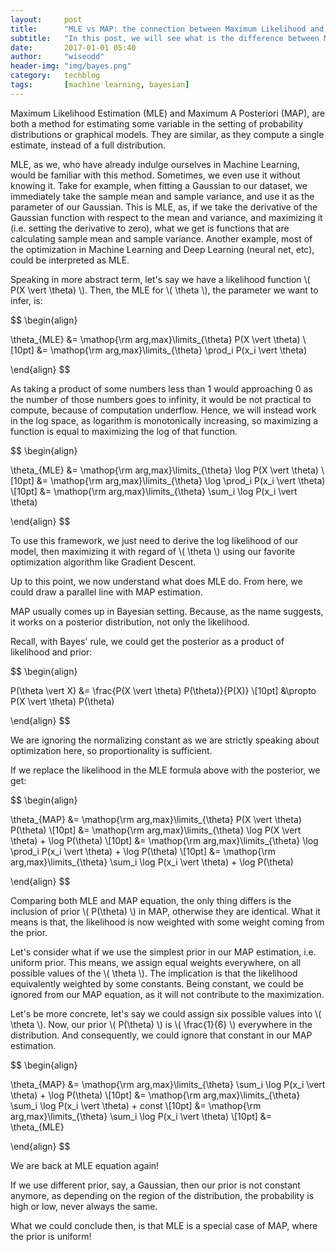 ```yaml
---
layout:     post
title:      "MLE vs MAP: the connection between Maximum Likelihood and Maximum A Posteriori Estimation"
subtitle:   "In this post, we will see what is the difference between Maximum Likelihood Estimation (MLE) and Maximum A Posteriori (MAP)."
date:       2017-01-01 05:40
author:     "wiseodd"
header-img: "img/bayes.png"
category:   techblog
tags:       [machine learning, bayesian]
---
```


Maximum Likelihood Estimation (MLE) and Maximum A Posteriori (MAP), are both a method for estimating some variable in the setting of probability distributions or graphical models. They are similar, as they compute a single estimate, instead of a full distribution.

MLE, as we, who have already indulge ourselves in Machine Learning, would be familiar with this method. Sometimes, we even use it without knowing it. Take for example, when fitting a Gaussian to our dataset, we immediately take the sample mean and sample variance, and use it as the parameter of our Gaussian. This is MLE, as, if we take the derivative of the Gaussian function with respect to the mean and variance, and maximizing it (i.e. setting the derivative to zero), what we get is functions that are calculating sample mean and sample variance. Another example, most of the optimization in Machine Learning and Deep Learning (neural net, etc), could be interpreted as MLE.

Speaking in more abstract term, let's say we have a likelihood function \\( P(X \vert \theta) \\). Then, the MLE for \\( \theta \\), the parameter we want to infer, is:

$$ \begin{align}

\theta_{MLE} &= \mathop{\rm arg\,max}\limits_{\theta} P(X \vert \theta) \\[10pt]
             &= \mathop{\rm arg\,max}\limits_{\theta} \prod_i P(x_i \vert \theta)

\end{align} $$

As taking a product of some numbers less than 1 would approaching 0 as the number of those numbers goes to infinity, it would be not practical to compute, because of computation underflow. Hence, we will instead work in the log space, as logarithm is monotonically increasing, so maximizing a function is equal to maximizing the log of that function.

$$ \begin{align}

\theta_{MLE} &= \mathop{\rm arg\,max}\limits_{\theta} \log P(X \vert \theta) \\[10pt]
             &= \mathop{\rm arg\,max}\limits_{\theta} \log \prod_i P(x_i \vert \theta) \\[10pt]
             &= \mathop{\rm arg\,max}\limits_{\theta} \sum_i \log P(x_i \vert \theta)

\end{align} $$

To use this framework, we just need to derive the log likelihood of our model, then maximizing it with regard of \\( \theta \\) using our favorite optimization algorithm like Gradient Descent.

Up to this point, we now understand what does MLE do. From here, we could draw a parallel line with MAP estimation.

MAP usually comes up in Bayesian setting. Because, as the name suggests, it works on a posterior distribution, not only the likelihood.

Recall, with Bayes' rule, we could get the posterior as a product of likelihood and prior:

$$ \begin{align}

P(\theta \vert X) &= \frac{P(X \vert \theta) P(\theta)}{P(X)} \\[10pt]
                  &\propto P(X \vert \theta) P(\theta)

\end{align} $$

We are ignoring the normalizing constant as we are strictly speaking about optimization here, so proportionality is sufficient.

If we replace the likelihood in the MLE formula above with the posterior, we get:

$$ \begin{align}

\theta_{MAP} &= \mathop{\rm arg\,max}\limits_{\theta} P(X \vert \theta) P(\theta) \\[10pt]
             &= \mathop{\rm arg\,max}\limits_{\theta} \log P(X \vert \theta) + \log P(\theta) \\[10pt]
             &= \mathop{\rm arg\,max}\limits_{\theta} \log \prod_i P(x_i \vert \theta) + \log P(\theta) \\[10pt]
             &= \mathop{\rm arg\,max}\limits_{\theta} \sum_i \log P(x_i \vert \theta) + \log P(\theta)

\end{align} $$

Comparing both MLE and MAP equation, the only thing differs is the inclusion of prior \\( P(\theta) \\) in MAP, otherwise they are identical. What it means is that, the likelihood is now weighted with some weight coming from the prior.

Let's consider what if we use the simplest prior in our MAP estimation, i.e. uniform prior. This means, we assign equal weights everywhere, on all possible values of the \\( \theta \\). The implication is that the likelihood equivalently weighted by some constants. Being constant, we could be ignored from our MAP equation, as it will not contribute to the maximization.

Let's be more concrete, let's say we could assign six possible values into \\( \theta \\). Now, our prior \\( P(\theta) \\) is \\( \frac{1}{6} \\) everywhere in the distribution. And consequently, we could ignore that constant in our MAP estimation.

$$ \begin{align}

\theta_{MAP} &= \mathop{\rm arg\,max}\limits_{\theta} \sum_i \log P(x_i \vert \theta) + \log P(\theta) \\[10pt]
             &= \mathop{\rm arg\,max}\limits_{\theta} \sum_i \log P(x_i \vert \theta) + const \\[10pt]
             &= \mathop{\rm arg\,max}\limits_{\theta} \sum_i \log P(x_i \vert \theta) \\[10pt]
             &= \theta_{MLE}

\end{align} $$

We are back at MLE equation again!

If we use different prior, say, a Gaussian, then our prior is not constant anymore, as depending on the region of the distribution, the probability is high or low, never always the same.

What we could conclude then, is that MLE is a special case of MAP, where the prior is uniform!
